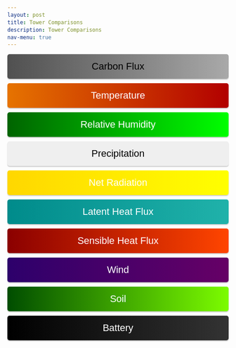 ```yaml
---
layout: post
title: Tower Comparisons
description: Tower Comparisons
nav-menu: true 
---
```

 
  <script>
  window.onload = function() {
    var coll = document.getElementsByClassName("collapsible");
    var i;
    
    for (i = 0; i < coll.length; i++) {
      coll[i].addEventListener("click", function() {
        this.classList.toggle("active");
        var content = this.nextElementSibling;
        if (content.style.display === "block") {
          content.style.display = "none";
        } else {
          content.style.display = "block";
        }
      });
    }
  }
</script> 
  
  <script>
  function imgError(image) {
    image.onerror = "";
    image.outerHTML = '<img src="../../images/cat_attempt.png" alt="Cat 404" style="width: 200px; display: block; margin: auto;"><div>Sorry, not available! This means we don\'t have data for today yet, or the values are all NA!</div>';
    return true;
  }
</script>
  
  <style>
   .collapsible {
  text-align: center;
  padding: 15px;
  border: none;
  font-size: 22px;
  cursor: pointer;
  transition: background-color 0.5s, color 0.5s, border-color 0.5s;
  width: 100%;
  display: block;
  margin: 0 auto;
  margin-bottom: 10px;
  line-height: normal;
  border-radius: 5px;
  box-shadow: 0px 2px 2px rgba(0, 0, 0, 0.2);
}

.collapsible.carbonflux {
  background: linear-gradient(to right, #505050, #A9A9A9);
  color: black;
}

.collapsible.temperature {
  background: linear-gradient(to right, #e67300, #b20000); /* Darker gradient background */
  color: white;
}

.collapsible.rel {
  background: linear-gradient(to right, #006400, #00FF00); /* Darker gradient background */
  color: white;
}

.collapsible.precipitation {
  background: linear-gradient(to right, #808080, #FFFFFF); /* Gray to White gradient background */
  color: black;
}
   
.collapsible.rn {
  background: linear-gradient(to right,#FFD700, #FFFF00); /* Yellow to Black gradient background */
  color: white;
}
   
.collapsible.sensible {
  background: linear-gradient(to right, #8B0000, #FF4500);
  color: white;
}
  
.collapsible.latent {
  background: linear-gradient(to right, #008B8B, #20B2AA);
  color: white;
}


.collapsible.wind {
  background: linear-gradient(to right, #2d006b, #660066);
  color: white;
}
   
.collapsible.soil {
  background: linear-gradient(to right, #004d00, #7cfc00);
  color: white;
}

.collapsible.battery {
  background: linear-gradient(to right, #000000, #333333); /* Gradient background from black to dark gray */
  color: white;
}
   

h4, h5 {
  font-size: 18px; /* Making headers smaller */
}

.content {
  display: none;
  margin: auto;
  width: 95%;
}

.collapsibleContainer {
  text-align: center;
}

.row {
  display: flex;
  justify-content: space-around;
  margin-bottom: 20px;
}

.plot {
  width: 48%;
  margin-right: 1%;
}



.flex-container img {
  max-width: 100%;
  height: auto;
}

.flex-container img:hover {
  transform: scale(1.5);
}

.flex-container a {
  text-decoration: none;
}

.flex-container a:hover {
  text-decoration: none;
}



   


</style>

  <!-- This is an HTML comment, it won't appear on the page -->
<!-- Start site objects and things here: -->

<!-- Start Carbon Flux section: -->
<div class="collapsibleContainer">
<button class="collapsible carbonflux">Carbon Flux</button>
<div class="content">

<!-- Start CO2_li_wpl_H_li: -->
<h2>Carbon Flux (CO2_li_wpl_H_li)</h2>

<div class="flex-container">

  <!-- Fluxtower 1_2 Plots -->
  <h3>Flux Towers 1 & 2</h3>
  <div class="row">
    <div class="plot">
      <h5>Yesterday</h5>
      <a href="fluxtower1_2/daily_plots/fluxtower1_2_CO2_li_wpl_H_li_yesterday.png" target="_blank">
        <img src="fluxtower1_2/daily_plots/fluxtower1_2_CO2_li_wpl_H_li_yesterday.png" alt="Fluxtower1_2 - CO2_li_wpl_H_li yesterday" onerror="imgError(this);">
      </a>
    </div>

    <div class="plot">
      <h5>Today</h5>
      <a href="fluxtower1_2/daily_plots/fluxtower1_2_CO2_li_wpl_H_li_today.png" target="_blank">
        <img src="fluxtower1_2/daily_plots/fluxtower1_2_CO2_li_wpl_H_li_today.png" alt="Fluxtower1_2 - CO2_li_wpl_H_li today" onerror="imgError(this);">
      </a>
    </div>
  </div>

  <!-- Fluxtower 3_4 Plots -->
  <h3>Flux Towers 3 & 4</h3>
  <div class="row">
    <div class="plot">
      <h5>Yesterday</h5>
      <a href="fluxtower3_4/daily_plots/fluxtower3_4_CO2_li_wpl_H_li_yesterday.png" target="_blank">
        <img src="fluxtower3_4/daily_plots/fluxtower3_4_CO2_li_wpl_H_li_yesterday.png" alt="Fluxtower3_4 - CO2_li_wpl_H_li yesterday" onerror="imgError(this);">
      </a>
    </div>

    <div class="plot">
      <h5>Today</h5>
      <a href="fluxtower3_4/daily_plots/fluxtower3_4_CO2_li_wpl_H_li_today.png" target="_blank">
        <img src="fluxtower3_4/daily_plots/fluxtower3_4_CO2_li_wpl_H_li_today.png" alt="Fluxtower3_4 - CO2_li_wpl_H_li today" onerror="imgError(this);">
      </a>
    </div>
  </div>

</div>

<!-- end CO2_li_wpl_H_li: -->

            

</div> <!-- This is the closing tag for content div under Carbon Flux -->
</div> <!-- This is the closing tag for collapsibleContainer div under Carbon Flux -->
<!-- END Carbon Flux section: -->



<!-- Start Temperature section: -->
<div class="collapsibleContainer">
<button class="collapsible temperature">Temperature</button>
<div class="content">

<!-- Start T_tmpr_rh_mean: -->
<h2>Air Temperature (T_tmpr_rh_mean)</h2>

<div class="flex-container">

  <!-- Fluxtower 1_2 Plots -->
  <div>
    <h4>Flux Towers 1 & 2 - Yesterday</h4>
    <a href="fluxtower1_2/daily_plots/fluxtower1_2_T_tmpr_rh_mean_yesterday.png" target="_blank">
      <img src="fluxtower1_2/daily_plots/fluxtower1_2_T_tmpr_rh_mean_yesterday.png" alt="Fluxtower1_2 - T_tmpr_rh_mean yesterday" onerror="imgError(this);">
    </a>
  </div>

  <div>
    <h4>Flux Towers 1 & 2 - Today</h4>
    <a href="fluxtower1_2/daily_plots/fluxtower1_2_T_tmpr_rh_mean_today.png" target="_blank">
      <img src="fluxtower1_2/daily_plots/fluxtower1_2_T_tmpr_rh_mean_today.png" alt="Fluxtower1_2 - T_tmpr_rh_mean today" onerror="imgError(this);">
    </a>
  </div>

  <div style="width: 2px; background-color: darkgrey; height: 100%; margin: 0 10px;"></div>

  <!-- Fluxtower 3_4 Plots -->
  <div>
    <h4>Flux Towers 3 & 4 - Yesterday</h4>
    <a href="fluxtower3_4/daily_plots/fluxtower3_4_T_tmpr_rh_mean_yesterday.png" target="_blank">
      <img src="fluxtower3_4/daily_plots/fluxtower3_4_T_tmpr_rh_mean_yesterday.png" alt="Fluxtower3_4 - T_tmpr_rh_mean yesterday" onerror="imgError(this);">
    </a>
  </div>

  <div>
    <h4>Flux Towers 3 & 4 - Today</h4>
    <a href="fluxtower3_4/daily_plots/fluxtower3_4_T_tmpr_rh_mean_today.png" target="_blank">
      <img src="fluxtower3_4/daily_plots/fluxtower3_4_T_tmpr_rh_mean_today.png" alt="Fluxtower3_4 - T_tmpr_rh_mean today" onerror="imgError(this);">
    </a>
  </div>

</div>

<!-- end T_tmpr_rh_mean: -->
            
<!-- Start Ts_Avg: -->
<h2>Average Ts (Ts_Avg)</h2>

<div class="flex-container">

  <!-- Fluxtower 1_2 Plots -->
  <div>
    <h4>Flux Towers 1 & 2 - Yesterday</h4>
    <a href="fluxtower1_2/daily_plots/fluxtower1_2_Ts_Avg_yesterday.png" target="_blank">
      <img src="fluxtower1_2/daily_plots/fluxtower1_2_Ts_Avg_yesterday.png" alt="Fluxtower1_2 - Ts_Avg yesterday" onerror="imgError(this);">
    </a>
  </div>

  <div>
    <h4>Flux Towers 1 & 2 - Today</h4>
    <a href="fluxtower1_2/daily_plots/fluxtower1_2_Ts_Avg_today.png" target="_blank">
      <img src="fluxtower1_2/daily_plots/fluxtower1_2_Ts_Avg_today.png" alt="Fluxtower1_2 - Ts_Avg today" onerror="imgError(this);">
    </a>
  </div>

  <div style="width: 2px; background-color: darkgrey; height: 100%; margin: 0 10px;"></div>

  <!-- Fluxtower 3_4 Plots -->
  <div>
    <h4>Flux Towers 3 & 4 - Yesterday</h4>
    <a href="fluxtower3_4/daily_plots/fluxtower3_4_Ts_Avg_yesterday.png" target="_blank">
      <img src="fluxtower3_4/daily_plots/fluxtower3_4_Ts_Avg_yesterday.png" alt="Fluxtower3_4 - Ts_Avg yesterday" onerror="imgError(this);">
    </a>
  </div>

  <div>
    <h4>Flux Towers 3 & 4 - Today</h4>
    <a href="fluxtower3_4/daily_plots/fluxtower3_4_Ts_Avg_today.png" target="_blank">
      <img src="fluxtower3_4/daily_plots/fluxtower3_4_Ts_Avg_today.png" alt="Fluxtower3_4 - Ts_Avg today" onerror="imgError(this);">
    </a>
  </div>

</div>

<!-- end Ts_Avg: -->

</div> <!-- This is the closing tag for content div under Temperature -->
</div> <!-- This is the closing tag for collapsibleContainer div under Temperature -->
<!-- END Temperature section: -->







<!-- Start Relative Humidity section: -->
<div class="collapsibleContainer">
<button class="collapsible rel">Relative Humidity</button>
<div class="content">

<!-- Start RH_tmpr_rh_mean: -->
<h2>Relative Humidity (RH_tmpr_rh_mean)</h2>

<div class="flex-container">

  <!-- Fluxtower 1_2 Plots -->
  <div>
    <h4>Flux Towers 1 & 2 - Yesterday</h4>
    <a href="fluxtower1_2/daily_plots/fluxtower1_2_RH_tmpr_rh_mean_yesterday.png" target="_blank">
      <img src="fluxtower1_2/daily_plots/fluxtower1_2_RH_tmpr_rh_mean_yesterday.png" alt="Fluxtower1_2 - RH_tmpr_rh_mean yesterday" onerror="imgError(this);">
    </a>
  </div>

  <div>
    <h4>Flux Towers 1 & 2 - Today</h4>
    <a href="fluxtower1_2/daily_plots/fluxtower1_2_RH_tmpr_rh_mean_today.png" target="_blank">
      <img src="fluxtower1_2/daily_plots/fluxtower1_2_RH_tmpr_rh_mean_today.png" alt="Fluxtower1_2 - RH_tmpr_rh_mean today" onerror="imgError(this);">
    </a>
  </div>

  <div style="width: 2px; background-color: darkgrey; height: 100%; margin: 0 10px;"></div>

  <!-- Fluxtower 3_4 Plots -->
  <div>
    <h4>Flux Towers 3 & 4 - Yesterday</h4>
    <a href="fluxtower3_4/daily_plots/fluxtower3_4_RH_tmpr_rh_mean_yesterday.png" target="_blank">
      <img src="fluxtower3_4/daily_plots/fluxtower3_4_RH_tmpr_rh_mean_yesterday.png" alt="Fluxtower3_4 - RH_tmpr_rh_mean yesterday" onerror="imgError(this);">
    </a>
  </div>

  <div>
    <h4>Flux Towers 3 & 4 - Today</h4>
    <a href="fluxtower3_4/daily_plots/fluxtower3_4_RH_tmpr_rh_mean_today.png" target="_blank">
      <img src="fluxtower3_4/daily_plots/fluxtower3_4_RH_tmpr_rh_mean_today.png" alt="Fluxtower3_4 - RH_tmpr_rh_mean today" onerror="imgError(this);">
    </a>
  </div>

</div>

<!-- end RH_tmpr_rh_mean: -->
            

</div> <!-- This is the closing tag for content div under Relative Humidity -->
</div> <!-- This is the closing tag for collapsibleContainer div under Relative Humidity -->
<!-- END Relative Humidity section: -->




<!-- Start Precipitation section: -->
<div class="collapsibleContainer">
<button class="collapsible precip">Precipitation</button>
<div class="content">

<!-- Start precip_Tot: -->
<h2>Precipitation (precip_Tot)</h2>

<div class="flex-container">

  <!-- Fluxtower 1_2 Plots -->
  <div>
    <h4>Flux Towers 1 & 2 - Yesterday</h4>
    <a href="fluxtower1_2/daily_plots/fluxtower1_2_precip_Tot_yesterday.png" target="_blank">
      <img src="fluxtower1_2/daily_plots/fluxtower1_2_precip_Tot_yesterday.png" alt="Fluxtower1_2 - precip_Tot yesterday" onerror="imgError(this);">
    </a>
  </div>

  <div>
    <h4>Flux Towers 1 & 2 - Today</h4>
    <a href="fluxtower1_2/daily_plots/fluxtower1_2_precip_Tot_today.png" target="_blank">
      <img src="fluxtower1_2/daily_plots/fluxtower1_2_precip_Tot_today.png" alt="Fluxtower1_2 - precip_Tot today" onerror="imgError(this);">
    </a>
  </div>

  <div style="width: 2px; background-color: darkgrey; height: 100%; margin: 0 10px;"></div>

  <!-- Fluxtower 3_4 Plots -->
  <div>
    <h4>Flux Towers 3 & 4 - Yesterday</h4>
    <a href="fluxtower3_4/daily_plots/fluxtower3_4_precip_Tot_yesterday.png" target="_blank">
      <img src="fluxtower3_4/daily_plots/fluxtower3_4_precip_Tot_yesterday.png" alt="Fluxtower3_4 - precip_Tot yesterday" onerror="imgError(this);">
    </a>
  </div>

  <div>
    <h4>Flux Towers 3 & 4 - Today</h4>
    <a href="fluxtower3_4/daily_plots/fluxtower3_4_precip_Tot_today.png" target="_blank">
      <img src="fluxtower3_4/daily_plots/fluxtower3_4_precip_Tot_today.png" alt="Fluxtower3_4 - precip_Tot today" onerror="imgError(this);">
    </a>
  </div>

</div>

<!-- end precip_Tot: -->
            

</div> <!-- This is the closing tag for content div under Precipitation -->
</div> <!-- This is the closing tag for collapsibleContainer div under Precipitation -->
<!-- END Precipitation section: -->
 
 
 
<!-- Start Net Radiation section: -->
<div class="collapsibleContainer">
<button class="collapsible rn">Net Radiation</button>
<div class="content">

<!-- Start albedo_Avg: -->
<h2>Average Albedo (albedo_Avg)</h2>

<div class="flex-container">

  <!-- Fluxtower 1_2 Plots -->
  <div>
    <h4>Flux Towers 1 & 2 - Yesterday</h4>
    <a href="fluxtower1_2/daily_plots/fluxtower1_2_albedo_Avg_yesterday.png" target="_blank">
      <img src="fluxtower1_2/daily_plots/fluxtower1_2_albedo_Avg_yesterday.png" alt="Fluxtower1_2 - albedo_Avg yesterday" onerror="imgError(this);">
    </a>
  </div>

  <div>
    <h4>Flux Towers 1 & 2 - Today</h4>
    <a href="fluxtower1_2/daily_plots/fluxtower1_2_albedo_Avg_today.png" target="_blank">
      <img src="fluxtower1_2/daily_plots/fluxtower1_2_albedo_Avg_today.png" alt="Fluxtower1_2 - albedo_Avg today" onerror="imgError(this);">
    </a>
  </div>

  <div style="width: 2px; background-color: darkgrey; height: 100%; margin: 0 10px;"></div>

  <!-- Fluxtower 3_4 Plots -->
  <div>
    <h4>Flux Towers 3 & 4 - Yesterday</h4>
    <a href="fluxtower3_4/daily_plots/fluxtower3_4_albedo_Avg_yesterday.png" target="_blank">
      <img src="fluxtower3_4/daily_plots/fluxtower3_4_albedo_Avg_yesterday.png" alt="Fluxtower3_4 - albedo_Avg yesterday" onerror="imgError(this);">
    </a>
  </div>

  <div>
    <h4>Flux Towers 3 & 4 - Today</h4>
    <a href="fluxtower3_4/daily_plots/fluxtower3_4_albedo_Avg_today.png" target="_blank">
      <img src="fluxtower3_4/daily_plots/fluxtower3_4_albedo_Avg_today.png" alt="Fluxtower3_4 - albedo_Avg today" onerror="imgError(this);">
    </a>
  </div>

</div>

<!-- end albedo_Avg: -->


<!-- Start Rn_Avg: -->
<h2>Average Net Radiation (Rn_Avg)</h2>

<div class="flex-container">

  <!-- Fluxtower 1_2 Plots -->
  <div>
    <h4>Flux Towers 1 & 2 - Yesterday</h4>
    <a href="fluxtower1_2/daily_plots/fluxtower1_2_Rn_Avg_yesterday.png" target="_blank">
      <img src="fluxtower1_2/daily_plots/fluxtower1_2_Rn_Avg_yesterday.png" alt="Fluxtower1_2 - Rn_Avg yesterday" onerror="imgError(this);">
    </a>
  </div>

  <div>
    <h4>Flux Towers 1 & 2 - Today</h4>
    <a href="fluxtower1_2/daily_plots/fluxtower1_2_Rn_Avg_today.png" target="_blank">
      <img src="fluxtower1_2/daily_plots/fluxtower1_2_Rn_Avg_today.png" alt="Fluxtower1_2 - Rn_Avg today" onerror="imgError(this);">
    </a>
  </div>

  <div style="width: 2px; background-color: darkgrey; height: 100%; margin: 0 10px;"></div>

  <!-- Fluxtower 3_4 Plots -->
  <div>
    <h4>Flux Towers 3 & 4 - Yesterday</h4>
    <a href="fluxtower3_4/daily_plots/fluxtower3_4_Rn_Avg_yesterday.png" target="_blank">
      <img src="fluxtower3_4/daily_plots/fluxtower3_4_Rn_Avg_yesterday.png" alt="Fluxtower3_4 - Rn_Avg yesterday" onerror="imgError(this);">
    </a>
  </div>

  <div>
    <h4>Flux Towers 3 & 4 - Today</h4>
    <a href="fluxtower3_4/daily_plots/fluxtower3_4_Rn_Avg_today.png" target="_blank">
      <img src="fluxtower3_4/daily_plots/fluxtower3_4_Rn_Avg_today.png" alt="Fluxtower3_4 - Rn_Avg today" onerror="imgError(this);">
    </a>
  </div>

</div>

<!-- end Rn_Avg: -->



<!-- Start par_Avg: -->
<h2>Average PAR (par_Avg)</h2>

<div class="flex-container">

  <!-- Fluxtower 1_2 Plots -->
  <div>
    <h4>Flux Towers 1 & 2 - Yesterday</h4>
    <a href="fluxtower1_2/daily_plots/fluxtower1_2_par_Avg_yesterday.png" target="_blank">
      <img src="fluxtower1_2/daily_plots/fluxtower1_2_par_Avg_yesterday.png" alt="Fluxtower1_2 - par_Avg yesterday" onerror="imgError(this);">
    </a>
  </div>

  <div>
    <h4>Flux Towers 1 & 2 - Today</h4>
    <a href="fluxtower1_2/daily_plots/fluxtower1_2_par_Avg_today.png" target="_blank">
      <img src="fluxtower1_2/daily_plots/fluxtower1_2_par_Avg_today.png" alt="Fluxtower1_2 - par_Avg today" onerror="imgError(this);">
    </a>
  </div>

  <div style="width: 2px; background-color: darkgrey; height: 100%; margin: 0 10px;"></div>

  <!-- Fluxtower 3_4 Plots -->
  <div>
    <h4>Flux Towers 3 & 4 - Yesterday</h4>
    <a href="fluxtower3_4/daily_plots/fluxtower3_4_par_Avg_yesterday.png" target="_blank">
      <img src="fluxtower3_4/daily_plots/fluxtower3_4_par_Avg_yesterday.png" alt="Fluxtower3_4 - par_Avg yesterday" onerror="imgError(this);">
    </a>
  </div>

  <div>
    <h4>Flux Towers 3 & 4 - Today</h4>
    <a href="fluxtower3_4/daily_plots/fluxtower3_4_par_Avg_today.png" target="_blank">
      <img src="fluxtower3_4/daily_plots/fluxtower3_4_par_Avg_today.png" alt="Fluxtower3_4 - par_Avg today" onerror="imgError(this);">
    </a>
  </div>

</div>

<!-- end par_Avg: -->


<!-- Start Rl_incoming_Avg: -->
<h2>Average Incoming Rl (Rl_incoming_Avg)</h2>

<div class="flex-container">

  <!-- Fluxtower 1_2 Plots -->
  <div>
    <h4>Flux Towers 1 & 2 - Yesterday</h4>
    <a href="fluxtower1_2/daily_plots/fluxtower1_2_Rl_incoming_Avg_yesterday.png" target="_blank">
      <img src="fluxtower1_2/daily_plots/fluxtower1_2_Rl_incoming_Avg_yesterday.png" alt="Fluxtower1_2 - Rl_incoming_Avg yesterday" onerror="imgError(this);">
    </a>
  </div>

  <div>
    <h4>Flux Towers 1 & 2 - Today</h4>
    <a href="fluxtower1_2/daily_plots/fluxtower1_2_Rl_incoming_Avg_today.png" target="_blank">
      <img src="fluxtower1_2/daily_plots/fluxtower1_2_Rl_incoming_Avg_today.png" alt="Fluxtower1_2 - Rl_incoming_Avg today" onerror="imgError(this);">
    </a>
  </div>

  <div style="width: 2px; background-color: darkgrey; height: 100%; margin: 0 10px;"></div>

  <!-- Fluxtower 3_4 Plots -->
  <div>
    <h4>Flux Towers 3 & 4 - Yesterday</h4>
    <a href="fluxtower3_4/daily_plots/fluxtower3_4_Rl_incoming_Avg_yesterday.png" target="_blank">
      <img src="fluxtower3_4/daily_plots/fluxtower3_4_Rl_incoming_Avg_yesterday.png" alt="Fluxtower3_4 - Rl_incoming_Avg yesterday" onerror="imgError(this);">
    </a>
  </div>

  <div>
    <h4>Flux Towers 3 & 4 - Today</h4>
    <a href="fluxtower3_4/daily_plots/fluxtower3_4_Rl_incoming_Avg_today.png" target="_blank">
      <img src="fluxtower3_4/daily_plots/fluxtower3_4_Rl_incoming_Avg_today.png" alt="Fluxtower3_4 - Rl_incoming_Avg today" onerror="imgError(this);">
    </a>
  </div>

</div>

<!-- end Rl_incoming_Avg: -->
            



<!-- Start Rl_outgoing_Avg: -->
<h2>Average Outgoing Rl (Rl_outgoing_Avg)</h2>

<div class="flex-container">

  <!-- Fluxtower 1_2 Plots -->
  <div>
    <h4>Flux Towers 1 & 2 - Yesterday</h4>
    <a href="fluxtower1_2/daily_plots/fluxtower1_2_Rl_outgoing_Avg_yesterday.png" target="_blank">
      <img src="fluxtower1_2/daily_plots/fluxtower1_2_Rl_outgoing_Avg_yesterday.png" alt="Fluxtower1_2 - Rl_outgoing_Avg yesterday" onerror="imgError(this);">
    </a>
  </div>

  <div>
    <h4>Flux Towers 1 & 2 - Today</h4>
    <a href="fluxtower1_2/daily_plots/fluxtower1_2_Rl_outgoing_Avg_today.png" target="_blank">
      <img src="fluxtower1_2/daily_plots/fluxtower1_2_Rl_outgoing_Avg_today.png" alt="Fluxtower1_2 - Rl_outgoing_Avg today" onerror="imgError(this);">
    </a>
  </div>

  <div style="width: 2px; background-color: darkgrey; height: 100%; margin: 0 10px;"></div>

  <!-- Fluxtower 3_4 Plots -->
  <div>
    <h4>Flux Towers 3 & 4 - Yesterday</h4>
    <a href="fluxtower3_4/daily_plots/fluxtower3_4_Rl_outgoing_Avg_yesterday.png" target="_blank">
      <img src="fluxtower3_4/daily_plots/fluxtower3_4_Rl_outgoing_Avg_yesterday.png" alt="Fluxtower3_4 - Rl_outgoing_Avg yesterday" onerror="imgError(this);">
    </a>
  </div>

  <div>
    <h4>Flux Towers 3 & 4 - Today</h4>
    <a href="fluxtower3_4/daily_plots/fluxtower3_4_Rl_outgoing_Avg_today.png" target="_blank">
      <img src="fluxtower3_4/daily_plots/fluxtower3_4_Rl_outgoing_Avg_today.png" alt="Fluxtower3_4 - Rl_outgoing_Avg today" onerror="imgError(this);">
    </a>
  </div>

</div>

<!-- end Rl_outgoing_Avg: -->


<!-- Start Rs_incoming_Avg: -->
<h2>Average Incoming Rs (Rs_incoming_Avg)</h2>

<div class="flex-container">

  <!-- Fluxtower 1_2 Plots -->
  <div>
    <h4>Flux Towers 1 & 2 - Yesterday</h4>
    <a href="fluxtower1_2/daily_plots/fluxtower1_2_Rs_incoming_Avg_yesterday.png" target="_blank">
      <img src="fluxtower1_2/daily_plots/fluxtower1_2_Rs_incoming_Avg_yesterday.png" alt="Fluxtower1_2 - Rs_incoming_Avg yesterday" onerror="imgError(this);">
    </a>
  </div>

  <div>
    <h4>Flux Towers 1 & 2 - Today</h4>
    <a href="fluxtower1_2/daily_plots/fluxtower1_2_Rs_incoming_Avg_today.png" target="_blank">
      <img src="fluxtower1_2/daily_plots/fluxtower1_2_Rs_incoming_Avg_today.png" alt="Fluxtower1_2 - Rs_incoming_Avg today" onerror="imgError(this);">
    </a>
  </div>

  <div style="width: 2px; background-color: darkgrey; height: 100%; margin: 0 10px;"></div>

  <!-- Fluxtower 3_4 Plots -->
  <div>
    <h4>Flux Towers 3 & 4 - Yesterday</h4>
    <a href="fluxtower3_4/daily_plots/fluxtower3_4_Rs_incoming_Avg_yesterday.png" target="_blank">
      <img src="fluxtower3_4/daily_plots/fluxtower3_4_Rs_incoming_Avg_yesterday.png" alt="Fluxtower3_4 - Rs_incoming_Avg yesterday" onerror="imgError(this);">
    </a>
  </div>

  <div>
    <h4>Flux Towers 3 & 4 - Today</h4>
    <a href="fluxtower3_4/daily_plots/fluxtower3_4_Rs_incoming_Avg_today.png" target="_blank">
      <img src="fluxtower3_4/daily_plots/fluxtower3_4_Rs_incoming_Avg_today.png" alt="Fluxtower3_4 - Rs_incoming_Avg today" onerror="imgError(this);">
    </a>
  </div>

</div>

<!-- end Rs_incoming_Avg: -->


<!-- Start Rs_outgoing_Avg: -->
<h2>Average Outgoing Rs (Rs_outgoing_Avg)</h2>

<div class="flex-container">

  <!-- Fluxtower 1_2 Plots -->
  <div>
    <h4>Flux Towers 1 & 2 - Yesterday</h4>
    <a href="fluxtower1_2/daily_plots/fluxtower1_2_Rs_outgoing_Avg_yesterday.png" target="_blank">
      <img src="fluxtower1_2/daily_plots/fluxtower1_2_Rs_outgoing_Avg_yesterday.png" alt="Fluxtower1_2 - Rs_outgoing_Avg yesterday" onerror="imgError(this);">
    </a>
  </div>

  <div>
    <h4>Flux Towers 1 & 2 - Today</h4>
    <a href="fluxtower1_2/daily_plots/fluxtower1_2_Rs_outgoing_Avg_today.png" target="_blank">
      <img src="fluxtower1_2/daily_plots/fluxtower1_2_Rs_outgoing_Avg_today.png" alt="Fluxtower1_2 - Rs_outgoing_Avg today" onerror="imgError(this);">
    </a>
  </div>

  <div style="width: 2px; background-color: darkgrey; height: 100%; margin: 0 10px;"></div>

  <!-- Fluxtower 3_4 Plots -->
  <div>
    <h4>Flux Towers 3 & 4 - Yesterday</h4>
    <a href="fluxtower3_4/daily_plots/fluxtower3_4_Rs_outgoing_Avg_yesterday.png" target="_blank">
      <img src="fluxtower3_4/daily_plots/fluxtower3_4_Rs_outgoing_Avg_yesterday.png" alt="Fluxtower3_4 - Rs_outgoing_Avg yesterday" onerror="imgError(this);">
    </a>
  </div>

  <div>
    <h4>Flux Towers 3 & 4 - Today</h4>
    <a href="fluxtower3_4/daily_plots/fluxtower3_4_Rs_outgoing_Avg_today.png" target="_blank">
      <img src="fluxtower3_4/daily_plots/fluxtower3_4_Rs_outgoing_Avg_today.png" alt="Fluxtower3_4 - Rs_outgoing_Avg today" onerror="imgError(this);">
    </a>
  </div>

</div>

<!-- end Rs_outgoing_Avg: -->
            
            

</div> <!-- This is the closing tag for content div under Net Radiation -->
</div> <!-- This is the closing tag for collapsibleContainer div under Net Radiation -->
<!-- END Net Radiation section: -->


<!-- Start Latent Heat Flux section: -->
<div class="collapsibleContainer">
<button class="collapsible latent">Latent Heat Flux</button>
<div class="content">

<!-- Start LE_li_irga: -->
<h2>Latent Heat Flux (LE_li_irga)</h2>

<div class="flex-container">

  <!-- Fluxtower 1_2 Plots -->
  <div>
    <h4>Flux Towers 1 & 2 - Yesterday</h4>
    <a href="fluxtower1_2/daily_plots/fluxtower1_2_LE_li_irga_yesterday.png" target="_blank">
      <img src="fluxtower1_2/daily_plots/fluxtower1_2_LE_li_irga_yesterday.png" alt="Fluxtower1_2 - LE_li_irga yesterday" onerror="imgError(this);">
    </a>
  </div>

  <div>
    <h4>Flux Towers 1 & 2 - Today</h4>
    <a href="fluxtower1_2/daily_plots/fluxtower1_2_LE_li_irga_today.png" target="_blank">
      <img src="fluxtower1_2/daily_plots/fluxtower1_2_LE_li_irga_today.png" alt="Fluxtower1_2 - LE_li_irga today" onerror="imgError(this);">
    </a>
  </div>

  <div style="width: 2px; background-color: darkgrey; height: 100%; margin: 0 10px;"></div>

  <!-- Fluxtower 3_4 Plots -->
  <div>
    <h4>Flux Towers 3 & 4 - Yesterday</h4>
    <a href="fluxtower3_4/daily_plots/fluxtower3_4_LE_li_irga_yesterday.png" target="_blank">
      <img src="fluxtower3_4/daily_plots/fluxtower3_4_LE_li_irga_yesterday.png" alt="Fluxtower3_4 - LE_li_irga yesterday" onerror="imgError(this);">
    </a>
  </div>

  <div>
    <h4>Flux Towers 3 & 4 - Today</h4>
    <a href="fluxtower3_4/daily_plots/fluxtower3_4_LE_li_irga_today.png" target="_blank">
      <img src="fluxtower3_4/daily_plots/fluxtower3_4_LE_li_irga_today.png" alt="Fluxtower3_4 - LE_li_irga today" onerror="imgError(this);">
    </a>
  </div>

</div>

<!-- end LE_li_irga: -->

<!-- Start LE_li_wpl: -->
<h2>Latent Heat Flux (LE_li_wpl)</h2>

<div class="flex-container">

  <!-- Fluxtower 1_2 Plots -->
  <div>
    <h4>Flux Towers 1 & 2 - Yesterday</h4>
    <a href="fluxtower1_2/daily_plots/fluxtower1_2_LE_li_wpl_yesterday.png" target="_blank">
      <img src="fluxtower1_2/daily_plots/fluxtower1_2_LE_li_wpl_yesterday.png" alt="Fluxtower1_2 - LE_li_wpl yesterday" onerror="imgError(this);">
    </a>
  </div>

  <div>
    <h4>Flux Towers 1 & 2 - Today</h4>
    <a href="fluxtower1_2/daily_plots/fluxtower1_2_LE_li_wpl_today.png" target="_blank">
      <img src="fluxtower1_2/daily_plots/fluxtower1_2_LE_li_wpl_today.png" alt="Fluxtower1_2 - LE_li_wpl today" onerror="imgError(this);">
    </a>
  </div>

  <div style="width: 2px; background-color: darkgrey; height: 100%; margin: 0 10px;"></div>

  <!-- Fluxtower 3_4 Plots -->
  <div>
    <h4>Flux Towers 3 & 4 - Yesterday</h4>
    <a href="fluxtower3_4/daily_plots/fluxtower3_4_LE_li_wpl_yesterday.png" target="_blank">
      <img src="fluxtower3_4/daily_plots/fluxtower3_4_LE_li_wpl_yesterday.png" alt="Fluxtower3_4 - LE_li_wpl yesterday" onerror="imgError(this);">
    </a>
  </div>

  <div>
    <h4>Flux Towers 3 & 4 - Today</h4>
    <a href="fluxtower3_4/daily_plots/fluxtower3_4_LE_li_wpl_today.png" target="_blank">
      <img src="fluxtower3_4/daily_plots/fluxtower3_4_LE_li_wpl_today.png" alt="Fluxtower3_4 - LE_li_wpl today" onerror="imgError(this);">
    </a>
  </div>

</div>

<!-- end LE_li_wpl: -->
            
            

</div> <!-- This is the closing tag for content div under Latent Heat Flux -->
</div> <!-- This is the closing tag for collapsibleContainer div under Latent Heat Flux -->
<!-- END Latent Heat Flux section: -->
 
 
 <!-- Sensible Heat Flux Flux section: -->
<div class="collapsibleContainer">
<button class="collapsible sensible">Sensible Heat Flux</button>
<div class="content">

<!-- Start Hs: -->
<h2>Hs (Hs)</h2>

<div class="flex-container">

  <!-- Fluxtower 1_2 Plots -->
  <div>
    <h4>Flux Towers 1 & 2 - Yesterday</h4>
    <a href="fluxtower1_2/daily_plots/fluxtower1_2_Hs_yesterday.png" target="_blank">
      <img src="fluxtower1_2/daily_plots/fluxtower1_2_Hs_yesterday.png" alt="Fluxtower1_2 - Hs yesterday" onerror="imgError(this);">
    </a>
  </div>

  <div>
    <h4>Flux Towers 1 & 2 - Today</h4>
    <a href="fluxtower1_2/daily_plots/fluxtower1_2_Hs_today.png" target="_blank">
      <img src="fluxtower1_2/daily_plots/fluxtower1_2_Hs_today.png" alt="Fluxtower1_2 - Hs today" onerror="imgError(this);">
    </a>
  </div>

  <div style="width: 2px; background-color: darkgrey; height: 100%; margin: 0 10px;"></div>

  <!-- Fluxtower 3_4 Plots -->
  <div>
    <h4>Flux Towers 3 & 4 - Yesterday</h4>
    <a href="fluxtower3_4/daily_plots/fluxtower3_4_Hs_yesterday.png" target="_blank">
      <img src="fluxtower3_4/daily_plots/fluxtower3_4_Hs_yesterday.png" alt="Fluxtower3_4 - Hs yesterday" onerror="imgError(this);">
    </a>
  </div>

  <div>
    <h4>Flux Towers 3 & 4 - Today</h4>
    <a href="fluxtower3_4/daily_plots/fluxtower3_4_Hs_today.png" target="_blank">
      <img src="fluxtower3_4/daily_plots/fluxtower3_4_Hs_today.png" alt="Fluxtower3_4 - Hs today" onerror="imgError(this);">
    </a>
  </div>

</div>

<!-- end Hs: -->
            

</div> <!-- This is the closing tag for content div under Latent Heat Flux -->
</div> <!-- This is the closing tag for collapsibleContainer div under Latent Heat Flux -->
<!-- END sensible Flux section: -->



<!-- Wind section: -->
<div class="collapsibleContainer">
<button class="collapsible wind">Wind</button>
<div class="content">

<!-- Start u_star: -->
<h2>U* (u_star)</h2>

<div class="flex-container">

  <!-- Fluxtower 1_2 Plots -->
  <div>
    <h4>Flux Towers 1 & 2 - Yesterday</h4>
    <a href="fluxtower1_2/daily_plots/fluxtower1_2_u_star_yesterday.png" target="_blank">
      <img src="fluxtower1_2/daily_plots/fluxtower1_2_u_star_yesterday.png" alt="Fluxtower1_2 - u_star yesterday" onerror="imgError(this);">
    </a>
  </div>

  <div>
    <h4>Flux Towers 1 & 2 - Today</h4>
    <a href="fluxtower1_2/daily_plots/fluxtower1_2_u_star_today.png" target="_blank">
      <img src="fluxtower1_2/daily_plots/fluxtower1_2_u_star_today.png" alt="Fluxtower1_2 - u_star today" onerror="imgError(this);">
    </a>
  </div>

  <div style="width: 2px; background-color: darkgrey; height: 100%; margin: 0 10px;"></div>

  <!-- Fluxtower 3_4 Plots -->
  <div>
    <h4>Flux Towers 3 & 4 - Yesterday</h4>
    <a href="fluxtower3_4/daily_plots/fluxtower3_4_u_star_yesterday.png" target="_blank">
      <img src="fluxtower3_4/daily_plots/fluxtower3_4_u_star_yesterday.png" alt="Fluxtower3_4 - u_star yesterday" onerror="imgError(this);">
    </a>
  </div>

  <div>
    <h4>Flux Towers 3 & 4 - Today</h4>
    <a href="fluxtower3_4/daily_plots/fluxtower3_4_u_star_today.png" target="_blank">
      <img src="fluxtower3_4/daily_plots/fluxtower3_4_u_star_today.png" alt="Fluxtower3_4 - u_star today" onerror="imgError(this);">
    </a>
  </div>

</div>

<!-- end u_star: -->
            
<!-- Start wnd_spd: -->
<h2>Wind Speed (wnd_spd)</h2>

<div class="flex-container">

  <!-- Fluxtower 1_2 Plots -->
  <div>
    <h4>Flux Towers 1 & 2 - Yesterday</h4>
    <a href="fluxtower1_2/daily_plots/fluxtower1_2_wnd_spd_yesterday.png" target="_blank">
      <img src="fluxtower1_2/daily_plots/fluxtower1_2_wnd_spd_yesterday.png" alt="Fluxtower1_2 - wnd_spd yesterday" onerror="imgError(this);">
    </a>
  </div>

  <div>
    <h4>Flux Towers 1 & 2 - Today</h4>
    <a href="fluxtower1_2/daily_plots/fluxtower1_2_wnd_spd_today.png" target="_blank">
      <img src="fluxtower1_2/daily_plots/fluxtower1_2_wnd_spd_today.png" alt="Fluxtower1_2 - wnd_spd today" onerror="imgError(this);">
    </a>
  </div>

  <div style="width: 2px; background-color: darkgrey; height: 100%; margin: 0 10px;"></div>

  <!-- Fluxtower 3_4 Plots -->
  <div>
    <h4>Flux Towers 3 & 4 - Yesterday</h4>
    <a href="fluxtower3_4/daily_plots/fluxtower3_4_wnd_spd_yesterday.png" target="_blank">
      <img src="fluxtower3_4/daily_plots/fluxtower3_4_wnd_spd_yesterday.png" alt="Fluxtower3_4 - wnd_spd yesterday" onerror="imgError(this);">
    </a>
  </div>

  <div>
    <h4>Flux Towers 3 & 4 - Today</h4>
    <a href="fluxtower3_4/daily_plots/fluxtower3_4_wnd_spd_today.png" target="_blank">
      <img src="fluxtower3_4/daily_plots/fluxtower3_4_wnd_spd_today.png" alt="Fluxtower3_4 - wnd_spd today" onerror="imgError(this);">
    </a>
  </div>

</div>

<!-- end wnd_spd: -->

<!-- Start Uz_Avg: -->
<h2>Average Uz (Uz_Avg)</h2>

<div class="flex-container">

  <!-- Fluxtower 1_2 Plots -->
  <div>
    <h4>Flux Towers 1 & 2 - Yesterday</h4>
    <a href="fluxtower1_2/daily_plots/fluxtower1_2_Uz_Avg_yesterday.png" target="_blank">
      <img src="fluxtower1_2/daily_plots/fluxtower1_2_Uz_Avg_yesterday.png" alt="Fluxtower1_2 - Uz_Avg yesterday" onerror="imgError(this);">
    </a>
  </div>

  <div>
    <h4>Flux Towers 1 & 2 - Today</h4>
    <a href="fluxtower1_2/daily_plots/fluxtower1_2_Uz_Avg_today.png" target="_blank">
      <img src="fluxtower1_2/daily_plots/fluxtower1_2_Uz_Avg_today.png" alt="Fluxtower1_2 - Uz_Avg today" onerror="imgError(this);">
    </a>
  </div>

  <div style="width: 2px; background-color: darkgrey; height: 100%; margin: 0 10px;"></div>

  <!-- Fluxtower 3_4 Plots -->
  <div>
    <h4>Flux Towers 3 & 4 - Yesterday</h4>
    <a href="fluxtower3_4/daily_plots/fluxtower3_4_Uz_Avg_yesterday.png" target="_blank">
      <img src="fluxtower3_4/daily_plots/fluxtower3_4_Uz_Avg_yesterday.png" alt="Fluxtower3_4 - Uz_Avg yesterday" onerror="imgError(this);">
    </a>
  </div>

  <div>
    <h4>Flux Towers 3 & 4 - Today</h4>
    <a href="fluxtower3_4/daily_plots/fluxtower3_4_Uz_Avg_today.png" target="_blank">
      <img src="fluxtower3_4/daily_plots/fluxtower3_4_Uz_Avg_today.png" alt="Fluxtower3_4 - Uz_Avg today" onerror="imgError(this);">
    </a>
  </div>

</div>

<!-- end Uz_Avg: -->
            
            
<!-- Start Uz_stdev: -->
<h2>Uz Standard Deviation (Uz_stdev)</h2>

<div class="flex-container">

  <!-- Fluxtower 1_2 Plots -->
  <div>
    <h4>Flux Towers 1 & 2 - Yesterday</h4>
    <a href="fluxtower1_2/daily_plots/fluxtower1_2_Uz_stdev_yesterday.png" target="_blank">
      <img src="fluxtower1_2/daily_plots/fluxtower1_2_Uz_stdev_yesterday.png" alt="Fluxtower1_2 - Uz_stdev yesterday" onerror="imgError(this);">
    </a>
  </div>

  <div>
    <h4>Flux Towers 1 & 2 - Today</h4>
    <a href="fluxtower1_2/daily_plots/fluxtower1_2_Uz_stdev_today.png" target="_blank">
      <img src="fluxtower1_2/daily_plots/fluxtower1_2_Uz_stdev_today.png" alt="Fluxtower1_2 - Uz_stdev today" onerror="imgError(this);">
    </a>
  </div>

  <div style="width: 2px; background-color: darkgrey; height: 100%; margin: 0 10px;"></div>

  <!-- Fluxtower 3_4 Plots -->
  <div>
    <h4>Flux Towers 3 & 4 - Yesterday</h4>
    <a href="fluxtower3_4/daily_plots/fluxtower3_4_Uz_stdev_yesterday.png" target="_blank">
      <img src="fluxtower3_4/daily_plots/fluxtower3_4_Uz_stdev_yesterday.png" alt="Fluxtower3_4 - Uz_stdev yesterday" onerror="imgError(this);">
    </a>
  </div>

  <div>
    <h4>Flux Towers 3 & 4 - Today</h4>
    <a href="fluxtower3_4/daily_plots/fluxtower3_4_Uz_stdev_today.png" target="_blank">
      <img src="fluxtower3_4/daily_plots/fluxtower3_4_Uz_stdev_today.png" alt="Fluxtower3_4 - Uz_stdev today" onerror="imgError(this);">
    </a>
  </div>

</div>

<!-- end Uz_stdev: -->
            
            
            
            

</div> <!-- This is the closing tag for content div under Latent Heat Flux -->
</div> <!-- This is the closing tag for collapsibleContainer div under Latent Heat Flux -->
<!-- END Latent Heat Flux section: -->



<!-- Wind section: -->
<div class="collapsibleContainer">
<button class="collapsible soil">Soil</button>
<div class="content">

<!-- Start Soil Water Content Section-->
<h1>Soil Water Content</h1>
<!-- Start soil_water_Avg.1: -->
<h2>Soil Water Content, Level 1 (soil_water_Avg.1)</h2>

<div class="flex-container">

  <!-- Fluxtower 1_2 Plots -->
  <div>
    <h4>Flux Towers 1 & 2 - Yesterday</h4>
    <a href="fluxtower1_2/daily_plots/fluxtower1_2_soil_water_Avg.1_yesterday.png" target="_blank">
      <img src="fluxtower1_2/daily_plots/fluxtower1_2_soil_water_Avg.1_yesterday.png" alt="Fluxtower1_2 - soil_water_Avg.1 yesterday" onerror="imgError(this);">
    </a>
  </div>

  <div>
    <h4>Flux Towers 1 & 2 - Today</h4>
    <a href="fluxtower1_2/daily_plots/fluxtower1_2_soil_water_Avg.1_today.png" target="_blank">
      <img src="fluxtower1_2/daily_plots/fluxtower1_2_soil_water_Avg.1_today.png" alt="Fluxtower1_2 - soil_water_Avg.1 today" onerror="imgError(this);">
    </a>
  </div>

  <div style="width: 2px; background-color: darkgrey; height: 100%; margin: 0 10px;"></div>

  <!-- Fluxtower 3_4 Plots -->
  <div>
    <h4>Flux Towers 3 & 4 - Yesterday</h4>
    <a href="fluxtower3_4/daily_plots/fluxtower3_4_soil_water_Avg.1_yesterday.png" target="_blank">
      <img src="fluxtower3_4/daily_plots/fluxtower3_4_soil_water_Avg.1_yesterday.png" alt="Fluxtower3_4 - soil_water_Avg.1 yesterday" onerror="imgError(this);">
    </a>
  </div>

  <div>
    <h4>Flux Towers 3 & 4 - Today</h4>
    <a href="fluxtower3_4/daily_plots/fluxtower3_4_soil_water_Avg.1_today.png" target="_blank">
      <img src="fluxtower3_4/daily_plots/fluxtower3_4_soil_water_Avg.1_today.png" alt="Fluxtower3_4 - soil_water_Avg.1 today" onerror="imgError(this);">
    </a>
  </div>

</div>

<!-- end soil_water_Avg.1: -->

<!-- Start soil_water_Avg.2: -->
<h2>Soil Water Content, Level 2 (soil_water_Avg.2)</h2>

<div class="flex-container">

  <!-- Fluxtower 1_2 Plots -->
  <div>
    <h4>Flux Towers 1 & 2 - Yesterday</h4>
    <a href="fluxtower1_2/daily_plots/fluxtower1_2_soil_water_Avg.2_yesterday.png" target="_blank">
      <img src="fluxtower1_2/daily_plots/fluxtower1_2_soil_water_Avg.2_yesterday.png" alt="Fluxtower1_2 - soil_water_Avg.2 yesterday" onerror="imgError(this);">
    </a>
  </div>

  <div>
    <h4>Flux Towers 1 & 2 - Today</h4>
    <a href="fluxtower1_2/daily_plots/fluxtower1_2_soil_water_Avg.2_today.png" target="_blank">
      <img src="fluxtower1_2/daily_plots/fluxtower1_2_soil_water_Avg.2_today.png" alt="Fluxtower1_2 - soil_water_Avg.2 today" onerror="imgError(this);">
    </a>
  </div>

  <div style="width: 2px; background-color: darkgrey; height: 100%; margin: 0 10px;"></div>

  <!-- Fluxtower 3_4 Plots -->
  <div>
    <h4>Flux Towers 3 & 4 - Yesterday</h4>
    <a href="fluxtower3_4/daily_plots/fluxtower3_4_soil_water_Avg.2_yesterday.png" target="_blank">
      <img src="fluxtower3_4/daily_plots/fluxtower3_4_soil_water_Avg.2_yesterday.png" alt="Fluxtower3_4 - soil_water_Avg.2 yesterday" onerror="imgError(this);">
    </a>
  </div>

  <div>
    <h4>Flux Towers 3 & 4 - Today</h4>
    <a href="fluxtower3_4/daily_plots/fluxtower3_4_soil_water_Avg.2_today.png" target="_blank">
      <img src="fluxtower3_4/daily_plots/fluxtower3_4_soil_water_Avg.2_today.png" alt="Fluxtower3_4 - soil_water_Avg.2 today" onerror="imgError(this);">
    </a>
  </div>

</div>

<!-- end soil_water_Avg.2: -->


<!-- Start soil_water_Avg.3: -->
<h2>Soil Water Content, Level 3 (soil_water_Avg.3)</h2>

<div class="flex-container">

  <!-- Fluxtower 1_2 Plots -->
  <div>
    <h4>Flux Towers 1 & 2 - Yesterday</h4>
    <a href="fluxtower1_2/daily_plots/fluxtower1_2_soil_water_Avg.3_yesterday.png" target="_blank">
      <img src="fluxtower1_2/daily_plots/fluxtower1_2_soil_water_Avg.3_yesterday.png" alt="Fluxtower1_2 - soil_water_Avg.3 yesterday" onerror="imgError(this);">
    </a>
  </div>

  <div>
    <h4>Flux Towers 1 & 2 - Today</h4>
    <a href="fluxtower1_2/daily_plots/fluxtower1_2_soil_water_Avg.3_today.png" target="_blank">
      <img src="fluxtower1_2/daily_plots/fluxtower1_2_soil_water_Avg.3_today.png" alt="Fluxtower1_2 - soil_water_Avg.3 today" onerror="imgError(this);">
    </a>
  </div>

  <div style="width: 2px; background-color: darkgrey; height: 100%; margin: 0 10px;"></div>

  <!-- Fluxtower 3_4 Plots -->
  <div>
    <h4>Flux Towers 3 & 4 - Yesterday</h4>
    <a href="fluxtower3_4/daily_plots/fluxtower3_4_soil_water_Avg.3_yesterday.png" target="_blank">
      <img src="fluxtower3_4/daily_plots/fluxtower3_4_soil_water_Avg.3_yesterday.png" alt="Fluxtower3_4 - soil_water_Avg.3 yesterday" onerror="imgError(this);">
    </a>
  </div>

  <div>
    <h4>Flux Towers 3 & 4 - Today</h4>
    <a href="fluxtower3_4/daily_plots/fluxtower3_4_soil_water_Avg.3_today.png" target="_blank">
      <img src="fluxtower3_4/daily_plots/fluxtower3_4_soil_water_Avg.3_today.png" alt="Fluxtower3_4 - soil_water_Avg.3 today" onerror="imgError(this);">
    </a>
  </div>

</div>

<!-- end soil_water_Avg.3: -->
            
<!-- Start Soil Temp: -->
<h1>Soil Temperature</h1>

<!-- Start Tsoil1_Avg: -->
<h2>Soil Temperature, Level 1 (Tsoil1_Avg)</h2>

<div class="flex-container">

  <!-- Fluxtower 1_2 Plots -->
  <div>
    <h4>Flux Towers 1 & 2 - Yesterday</h4>
    <a href="fluxtower1_2/daily_plots/fluxtower1_2_Tsoil1_Avg_yesterday.png" target="_blank">
      <img src="fluxtower1_2/daily_plots/fluxtower1_2_Tsoil1_Avg_yesterday.png" alt="Fluxtower1_2 - Tsoil1_Avg yesterday" onerror="imgError(this);">
    </a>
  </div>

  <div>
    <h4>Flux Towers 1 & 2 - Today</h4>
    <a href="fluxtower1_2/daily_plots/fluxtower1_2_Tsoil1_Avg_today.png" target="_blank">
      <img src="fluxtower1_2/daily_plots/fluxtower1_2_Tsoil1_Avg_today.png" alt="Fluxtower1_2 - Tsoil1_Avg today" onerror="imgError(this);">
    </a>
  </div>

  <div style="width: 2px; background-color: darkgrey; height: 100%; margin: 0 10px;"></div>

  <!-- Fluxtower 3_4 Plots -->
  <div>
    <h4>Flux Towers 3 & 4 - Yesterday</h4>
    <a href="fluxtower3_4/daily_plots/fluxtower3_4_Tsoil1_Avg_yesterday.png" target="_blank">
      <img src="fluxtower3_4/daily_plots/fluxtower3_4_Tsoil1_Avg_yesterday.png" alt="Fluxtower3_4 - Tsoil1_Avg yesterday" onerror="imgError(this);">
    </a>
  </div>

  <div>
    <h4>Flux Towers 3 & 4 - Today</h4>
    <a href="fluxtower3_4/daily_plots/fluxtower3_4_Tsoil1_Avg_today.png" target="_blank">
      <img src="fluxtower3_4/daily_plots/fluxtower3_4_Tsoil1_Avg_today.png" alt="Fluxtower3_4 - Tsoil1_Avg today" onerror="imgError(this);">
    </a>
  </div>

</div>

<!-- end Tsoil1_Avg: -->
            
<!-- Start Tsoil2_Avg: -->
<h2>Soil Temperature, Level 2 (Tsoil2_Avg)</h2>

<div class="flex-container">

  <!-- Fluxtower 1_2 Plots -->
  <div>
    <h4>Flux Towers 1 & 2 - Yesterday</h4>
    <a href="fluxtower1_2/daily_plots/fluxtower1_2_Tsoil2_Avg_yesterday.png" target="_blank">
      <img src="fluxtower1_2/daily_plots/fluxtower1_2_Tsoil2_Avg_yesterday.png" alt="Fluxtower1_2 - Tsoil2_Avg yesterday" onerror="imgError(this);">
    </a>
  </div>

  <div>
    <h4>Flux Towers 1 & 2 - Today</h4>
    <a href="fluxtower1_2/daily_plots/fluxtower1_2_Tsoil2_Avg_today.png" target="_blank">
      <img src="fluxtower1_2/daily_plots/fluxtower1_2_Tsoil2_Avg_today.png" alt="Fluxtower1_2 - Tsoil2_Avg today" onerror="imgError(this);">
    </a>
  </div>

  <div style="width: 2px; background-color: darkgrey; height: 100%; margin: 0 10px;"></div>

  <!-- Fluxtower 3_4 Plots -->
  <div>
    <h4>Flux Towers 3 & 4 - Yesterday</h4>
    <a href="fluxtower3_4/daily_plots/fluxtower3_4_Tsoil2_Avg_yesterday.png" target="_blank">
      <img src="fluxtower3_4/daily_plots/fluxtower3_4_Tsoil2_Avg_yesterday.png" alt="Fluxtower3_4 - Tsoil2_Avg yesterday" onerror="imgError(this);">
    </a>
  </div>

  <div>
    <h4>Flux Towers 3 & 4 - Today</h4>
    <a href="fluxtower3_4/daily_plots/fluxtower3_4_Tsoil2_Avg_today.png" target="_blank">
      <img src="fluxtower3_4/daily_plots/fluxtower3_4_Tsoil2_Avg_today.png" alt="Fluxtower3_4 - Tsoil2_Avg today" onerror="imgError(this);">
    </a>
  </div>

</div>

<!-- end Tsoil2_Avg: -->

<!-- Start Tsoil3_Avg: -->
<h2>Soil Temperature, Level 3 (Tsoil3_Avg)</h2>

<div class="flex-container">

  <!-- Fluxtower 1_2 Plots -->
  <div>
    <h4>Flux Towers 1 & 2 - Yesterday</h4>
    <a href="fluxtower1_2/daily_plots/fluxtower1_2_Tsoil3_Avg_yesterday.png" target="_blank">
      <img src="fluxtower1_2/daily_plots/fluxtower1_2_Tsoil3_Avg_yesterday.png" alt="Fluxtower1_2 - Tsoil3_Avg yesterday" onerror="imgError(this);">
    </a>
  </div>

  <div>
    <h4>Flux Towers 1 & 2 - Today</h4>
    <a href="fluxtower1_2/daily_plots/fluxtower1_2_Tsoil3_Avg_today.png" target="_blank">
      <img src="fluxtower1_2/daily_plots/fluxtower1_2_Tsoil3_Avg_today.png" alt="Fluxtower1_2 - Tsoil3_Avg today" onerror="imgError(this);">
    </a>
  </div>

  <div style="width: 2px; background-color: darkgrey; height: 100%; margin: 0 10px;"></div>

  <!-- Fluxtower 3_4 Plots -->
  <div>
    <h4>Flux Towers 3 & 4 - Yesterday</h4>
    <a href="fluxtower3_4/daily_plots/fluxtower3_4_Tsoil3_Avg_yesterday.png" target="_blank">
      <img src="fluxtower3_4/daily_plots/fluxtower3_4_Tsoil3_Avg_yesterday.png" alt="Fluxtower3_4 - Tsoil3_Avg yesterday" onerror="imgError(this);">
    </a>
  </div>

  <div>
    <h4>Flux Towers 3 & 4 - Today</h4>
    <a href="fluxtower3_4/daily_plots/fluxtower3_4_Tsoil3_Avg_today.png" target="_blank">
      <img src="fluxtower3_4/daily_plots/fluxtower3_4_Tsoil3_Avg_today.png" alt="Fluxtower3_4 - Tsoil3_Avg today" onerror="imgError(this);">
    </a>
  </div>

</div>

<!-- end Tsoil3_Avg: -->
            
            
<!-- Start Tsoil4_Avg: -->
<h2>Soil Temperature, Level 4 (Tsoil4_Avg)</h2>

<div class="flex-container">

  <!-- Fluxtower 1_2 Plots -->
  <div>
    <h4>Flux Towers 1 & 2 - Yesterday</h4>
    <a href="fluxtower1_2/daily_plots/fluxtower1_2_Tsoil4_Avg_yesterday.png" target="_blank">
      <img src="fluxtower1_2/daily_plots/fluxtower1_2_Tsoil4_Avg_yesterday.png" alt="Fluxtower1_2 - Tsoil4_Avg yesterday" onerror="imgError(this);">
    </a>
  </div>

  <div>
    <h4>Flux Towers 1 & 2 - Today</h4>
    <a href="fluxtower1_2/daily_plots/fluxtower1_2_Tsoil4_Avg_today.png" target="_blank">
      <img src="fluxtower1_2/daily_plots/fluxtower1_2_Tsoil4_Avg_today.png" alt="Fluxtower1_2 - Tsoil4_Avg today" onerror="imgError(this);">
    </a>
  </div>

  <div style="width: 2px; background-color: darkgrey; height: 100%; margin: 0 10px;"></div>

  <!-- Fluxtower 3_4 Plots -->
  <div>
    <h4>Flux Towers 3 & 4 - Yesterday</h4>
    <a href="fluxtower3_4/daily_plots/fluxtower3_4_Tsoil4_Avg_yesterday.png" target="_blank">
      <img src="fluxtower3_4/daily_plots/fluxtower3_4_Tsoil4_Avg_yesterday.png" alt="Fluxtower3_4 - Tsoil4_Avg yesterday" onerror="imgError(this);">
    </a>
  </div>

  <div>
    <h4>Flux Towers 3 & 4 - Today</h4>
    <a href="fluxtower3_4/daily_plots/fluxtower3_4_Tsoil4_Avg_today.png" target="_blank">
      <img src="fluxtower3_4/daily_plots/fluxtower3_4_Tsoil4_Avg_today.png" alt="Fluxtower3_4 - Tsoil4_Avg today" onerror="imgError(this);">
    </a>
  </div>

</div>

<!-- end Tsoil4_Avg: -->
            
            
            

</div> <!-- This is the closing tag for content div under Soil -->
</div> <!-- This is the closing tag for collapsibleContainer div under Soil -->
<!-- END Soil section: -->
 
 
 
 <!-- battery section: -->
<div class="collapsibleContainer">
<button class="collapsible battery">Battery</button>
<div class="content">


<!-- Start batt_volt_Avg: -->
<h2>Battery Data (batt_volt_Avg)</h2>

<div class="flex-container">

  <!-- Fluxtower 1_2 Plots -->
  <div>
    <h4>Flux Towers 1 & 2 - Yesterday</h4>
    <a href="fluxtower1_2/daily_plots/fluxtower1_2_batt_volt_Avg_yesterday.png" target="_blank">
      <img src="fluxtower1_2/daily_plots/fluxtower1_2_batt_volt_Avg_yesterday.png" alt="Fluxtower1_2 - batt_volt_Avg yesterday" onerror="imgError(this);">
    </a>
  </div>

  <div>
    <h4>Flux Towers 1 & 2 - Today</h4>
    <a href="fluxtower1_2/daily_plots/fluxtower1_2_batt_volt_Avg_today.png" target="_blank">
      <img src="fluxtower1_2/daily_plots/fluxtower1_2_batt_volt_Avg_today.png" alt="Fluxtower1_2 - batt_volt_Avg today" onerror="imgError(this);">
    </a>
  </div>

  <div style="width: 2px; background-color: darkgrey; height: 100%; margin: 0 10px;"></div>

  <!-- Fluxtower 3_4 Plots -->
  <div>
    <h4>Flux Towers 3 & 4 - Yesterday</h4>
    <a href="fluxtower3_4/daily_plots/fluxtower3_4_batt_volt_Avg_yesterday.png" target="_blank">
      <img src="fluxtower3_4/daily_plots/fluxtower3_4_batt_volt_Avg_yesterday.png" alt="Fluxtower3_4 - batt_volt_Avg yesterday" onerror="imgError(this);">
    </a>
  </div>

  <div>
    <h4>Flux Towers 3 & 4 - Today</h4>
    <a href="fluxtower3_4/daily_plots/fluxtower3_4_batt_volt_Avg_today.png" target="_blank">
      <img src="fluxtower3_4/daily_plots/fluxtower3_4_batt_volt_Avg_today.png" alt="Fluxtower3_4 - batt_volt_Avg today" onerror="imgError(this);">
    </a>
  </div>

</div>

<!-- end batt_volt_Avg: -->
            
            
<!-- Start cdm_batt_volt_Avg: -->
<h2>CDM Battery Data (cdm_batt_volt_Avg)</h2>

<div class="flex-container">

  <!-- Fluxtower 1_2 Plots -->
  <div>
    <h4>Flux Towers 1 & 2 - Yesterday</h4>
    <a href="fluxtower1_2/daily_plots/fluxtower1_2_cdm_batt_volt_Avg_yesterday.png" target="_blank">
      <img src="fluxtower1_2/daily_plots/fluxtower1_2_cdm_batt_volt_Avg_yesterday.png" alt="Fluxtower1_2 - cdm_batt_volt_Avg yesterday" onerror="imgError(this);">
    </a>
  </div>

  <div>
    <h4>Flux Towers 1 & 2 - Today</h4>
    <a href="fluxtower1_2/daily_plots/fluxtower1_2_cdm_batt_volt_Avg_today.png" target="_blank">
      <img src="fluxtower1_2/daily_plots/fluxtower1_2_cdm_batt_volt_Avg_today.png" alt="Fluxtower1_2 - cdm_batt_volt_Avg today" onerror="imgError(this);">
    </a>
  </div>

  <div style="width: 2px; background-color: darkgrey; height: 100%; margin: 0 10px;"></div>

  <!-- Fluxtower 3_4 Plots -->
  <div>
    <h4>Flux Towers 3 & 4 - Yesterday</h4>
    <a href="fluxtower3_4/daily_plots/fluxtower3_4_cdm_batt_volt_Avg_yesterday.png" target="_blank">
      <img src="fluxtower3_4/daily_plots/fluxtower3_4_cdm_batt_volt_Avg_yesterday.png" alt="Fluxtower3_4 - cdm_batt_volt_Avg yesterday" onerror="imgError(this);">
    </a>
  </div>

  <div>
    <h4>Flux Towers 3 & 4 - Today</h4>
    <a href="fluxtower3_4/daily_plots/fluxtower3_4_cdm_batt_volt_Avg_today.png" target="_blank">
      <img src="fluxtower3_4/daily_plots/fluxtower3_4_cdm_batt_volt_Avg_today.png" alt="Fluxtower3_4 - cdm_batt_volt_Avg today" onerror="imgError(this);">
    </a>
  </div>

</div>

<!-- end cdm_batt_volt_Avg: -->
            

</div> <!-- This is the closing tag for content div under Soil -->
</div> <!-- This is the closing tag for collapsibleContainer div under Soil -->
<!-- END Battery section: -->
 

